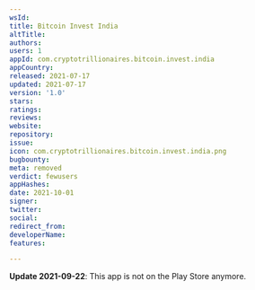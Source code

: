 ```yaml
---
wsId: 
title: Bitcoin Invest India
altTitle: 
authors: 
users: 1
appId: com.cryptotrillionaires.bitcoin.invest.india
appCountry: 
released: 2021-07-17
updated: 2021-07-17
version: '1.0'
stars: 
ratings: 
reviews: 
website: 
repository: 
issue: 
icon: com.cryptotrillionaires.bitcoin.invest.india.png
bugbounty: 
meta: removed
verdict: fewusers
appHashes: 
date: 2021-10-01
signer: 
twitter: 
social: 
redirect_from: 
developerName: 
features: 

---
```


**Update 2021-09-22**: This app is not on the Play Store anymore.
